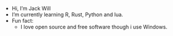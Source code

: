 - Hi, I’m Jack Will
- I’m currently learning R, Rust, Python and lua.
- Fun fact:
    * I love open source and free software though i use Windows.

<!---
wujackwill/wujackwill is a ✨ special ✨ repository because its `README.md` (this file) appears on your GitHub profile.
You can click the Preview link to take a look at your changes.
--->
